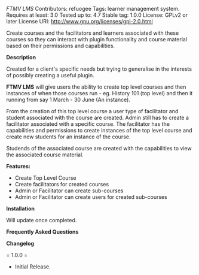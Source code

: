 *FTMV LMS*
Contributors: refuogee
Tags: learner management system.
Requires at least: 3.0
Tested up to: 4.7
Stable tag: 1.0.0
License: GPLv2 or later
License URI: http://www.gnu.org/licenses/gpl-2.0.html

Create courses and the facilitators and learners associated with these courses so they can interact with plugin functionality and course material based on their permissions and capabilities.

**Description**

Created for a client's specific needs but trying to generalise in the interests of possibly creating a useful plugin.

**FTMV LMS** will give users the ability to create top level courses and then instances of when those courses run - eg. History 101 (top level) and then it running from say 1 March - 30 June (An instance). 

From the creation of this top level course a user type of facilitator and student associated with the course are created. Admin still has to create a facilitator associated with a specific course. The facilitator has the capabilities and permissions to create instances of the top level course and create new students for an instance of the course.

Studends of the associated course are created with the capabilities to view the associated course material.

**Features:**

* Create Top Level Course
* Create facilitators for created courses
* Admin or Facilitator can create sub-courses
* Admin or Facilitator can create users for created sub-courses

**Installation**

Will update once completed.

**Frequently Asked Questions**


**Changelog**

= 1.0.0 =
* Initial Release.

